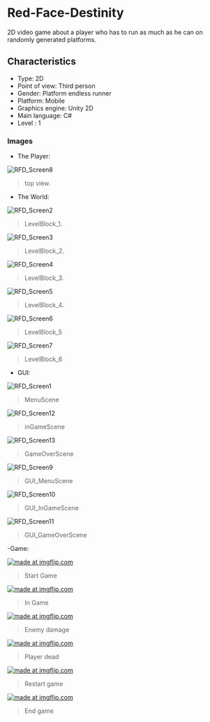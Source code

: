 # Red-Face-Destinity
2D video game about a player who has to run as much as he can on randomly generated platforms.

## Characteristics
- Type: 2D
- Point of view: Third person
- Gender: Platform endless runner
- Platform: Mobile
- Graphics engine: Unity 2D
- Main language: C#
- Level : 1

### Images
- The Player:  

![RFD_Screen8](https://user-images.githubusercontent.com/42262419/71552345-399d5900-29c9-11ea-908c-85145a9d1a53.PNG)
  > top view.
 
- The World: 

![RFD_Screen2](https://user-images.githubusercontent.com/42262419/71552350-56399100-29c9-11ea-9171-64b4a8ea5601.PNG)
  > LevelBlock_1.
  
![RFD_Screen3](https://user-images.githubusercontent.com/42262419/71552352-65204380-29c9-11ea-82c6-c87d70c20db5.PNG)
  > LevelBlock_2.

![RFD_Screen4](https://user-images.githubusercontent.com/42262419/71552355-71a49c00-29c9-11ea-847d-58885107acda.PNG)
  > LevelBlock_3.
 
![RFD_Screen5](https://user-images.githubusercontent.com/42262419/71552358-7e28f480-29c9-11ea-9581-fff8ff9230d4.PNG)
  > LevelBlock_4.
  
![RFD_Screen6](https://user-images.githubusercontent.com/42262419/71552359-88e38980-29c9-11ea-870c-156c5f67e31d.PNG)
  > LevelBlock_5
  
![RFD_Screen7](https://user-images.githubusercontent.com/42262419/71552365-97ca3c00-29c9-11ea-80af-3107c11f7603.PNG)
  > LevelBlock_6

- GUI:

![RFD_Screen1](https://user-images.githubusercontent.com/42262419/71552367-b29cb080-29c9-11ea-9bd2-10737d024264.PNG)
  > MenuScene
  
![RFD_Screen12](https://user-images.githubusercontent.com/42262419/71552395-8afa1800-29ca-11ea-9db2-f2dee4011e9f.PNG)
  > inGameScene
  
![RFD_Screen13](https://user-images.githubusercontent.com/42262419/71552403-a9601380-29ca-11ea-8e5c-8af27edfe715.PNG)
  > GameOverScene
  
![RFD_Screen9](https://user-images.githubusercontent.com/42262419/71552371-c3e5bd00-29c9-11ea-82f7-94f26745f6ce.PNG)
  > GUI_MenuScene
  
![RFD_Screen10](https://user-images.githubusercontent.com/42262419/71552373-d2cc6f80-29c9-11ea-9bde-f0d627c85bca.PNG)
  > GUI_InGameScene
 
![RFD_Screen11](https://user-images.githubusercontent.com/42262419/71552374-de1f9b00-29c9-11ea-9d82-b2a9d8f9d0f0.PNG)
  > GUI_GameOverScene
  
 -Game: 
 
 <a href="https://imgflip.com/gif/3koq8i"><img src="https://i.imgflip.com/3koq8i.gif" title="made at imgflip.com"/></a>
  > Start Game
  
 <a href="https://imgflip.com/gif/3koqc7"><img src="https://i.imgflip.com/3koqc7.gif" title="made at imgflip.com"/></a>
  > In Game
  
 <a href="https://imgflip.com/gif/3koqhh"><img src="https://i.imgflip.com/3koqhh.gif" title="made at imgflip.com"/></a>
  > Enemy damage
  
 <a href="https://imgflip.com/gif/3koqiw"><img src="https://i.imgflip.com/3koqiw.gif" title="made at imgflip.com"/></a>
  > Player dead
 
 <a href="https://imgflip.com/gif/3koqva"><img src="https://i.imgflip.com/3koqva.gif" title="made at imgflip.com"/></a>
  > Restart game
 
 <a href="https://imgflip.com/gif/3koqxc"><img src="https://i.imgflip.com/3koqxc.gif" title="made at imgflip.com"/></a>
  > End game

